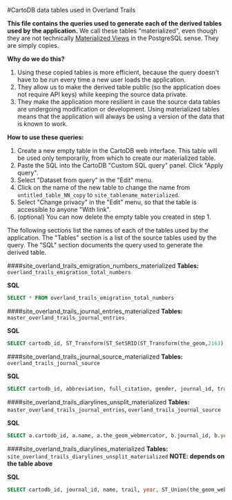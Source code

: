 #CartoDB data tables used in Overland Trails

**This file contains the queries used to generate each of the derived tables used by the application.** We call these tables "materialized", even though they are not technically [Materialized Views](http://www.postgresql.org/docs/9.3/static/sql-creatematerializedview.html) in the PostgreSQL sense. They are simply copies.

**Why do we do this?**
1. Using these copied tables is more efficient, because the query doesn't have to be run every time a new user loads the application.
2. They allow us to make the derived table public (so the application does not require API keys) while keeping the source data private.
3. They make the application more resilient in case the source data tables are undergoing modification or development. Using materialized tables means that the application will always be using a version of the data that is known to work.

**How to use these queries:**

1. Create a new empty table in the CartoDB web interface. This table will be used only temporarily, from which to create our materialized table.
2. Paste the SQL into the CartoDB "Custom SQL query" panel. Click "Apply query".
3. Select "Dataset from query" in the "Edit" menu.
4. Click on the name of the new table to change the name from `untitled_table_NN_copy` to `site_tablename_materialized`.
5. Select "Change privacy" in the "Edit" menu, so that the table is accessible to anyone "With link".
6. (optional) You can now delete the empty table you created in step 1.

The following sections list the names of each of the tables used by the application. The "Tables" section is a list of the source tables used by the query. The "SQL" section documents the query used to generate the derived table.


####site_overland_trails_emigration_numbers_materialized
**Tables:**
`overland_trails_emigration_total_numbers`

**SQL**
```sql
SELECT * FROM overland_trails_emigration_total_numbers
```

####site_overland_trails_journal_entries_materialized
**Tables:**
`master_overland_trails_journal_entries`

**SQL**
```sql
SELECT cartodb_id, ST_Transform(ST_SetSRID(ST_Transform(the_geom,2163),3857),4326) as the_geom, date, entry, journal_id, lat, location, long, name FROM master_overland_trails_journal_entries WHERE the_geom is not null
```

####site_overland_trails_journal_source_materialized
**Tables:**
`overland_trails_journal_source`

**SQL**
```sql
SELECT cartodb_id, abbreviation, full_citation, gender, journal_id, trail, url, year FROM overland_trails_journal_source
```

####site_overland_trails_diarylines_unsplit_materialized
**Tables:**
`master_overland_trails_journal_entries`, `overland_trails_journal_source`

**SQL**
```sql
SELECT a.cartodb_id, a.name, a.the_geom_webmercator, b.journal_id, b.year, b.trail from (SELECT journal_id as cartodb_id, name, ST_MakeLine(ARRAY_AGG(ST_SetSRID(ST_Transform(the_geom_webmercator,2163),3857) ORDER BY to_date(date,'MM/DD/YYYY'))) as the_geom_webmercator FROM master_overland_trails_journal_entries where date != '' and the_geom_webmercator is not null group by journal_id, name order by journal_id) a INNER JOIN overland_trails_journal_source b on a.cartodb_id = b.journal_id WHERE trail != 'Santa Fe Trail' AND year >= 1840 AND year <= 1860
```

####site_overland_trails_diarylines_materialized
**Tables:**
`site_overland_trails_diarylines_unsplit_materialized` **NOTE: depends on the table above**

**SQL**
```sql
SELECT cartodb_id, journal_id, name, trail, year, ST_Union(the_geom_webmercator) as the_geom_webmercator FROM (SELECT cartodb_id, journal_id, name, trail, year, ST_MakeLine(sp,ep) as the_geom_webmercator, ST_Length(ST_MakeLine(sp,ep)) as length FROM (SELECT cartodb_id, journal_id, name, trail, year, ST_PointN(the_geom_webmercator, generate_series(1, ST_NPoints(the_geom_webmercator)-1)) as sp, ST_PointN(the_geom_webmercator, generate_series(2, ST_NPoints(the_geom_webmercator) )) as ep FROM site_overland_trails_diarylines_unsplit_materialized) AS segments) AS diarylines_segments WHERE length < 500000 group by cartodb_id, journal_id, name, trail, year
```
